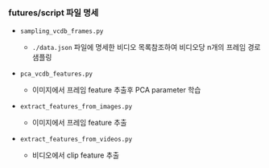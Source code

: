

### futures/script 파일 명세
- `sampling_vcdb_frames.py`
  - `./data.json` 파일에 명세한 비디오 목록참조하여 비디오당 n개의 프레임 경로 샘플링

- `pca_vcdb_features.py`
  - 이미지에서 프레임 feature 추출후 PCA parameter 학습

- `extract_features_from_images.py`
  - 이미지에서 프레임 feature 추출 

- `extract_features_from_videos.py`
  - 비디오에서 clip feature 추출